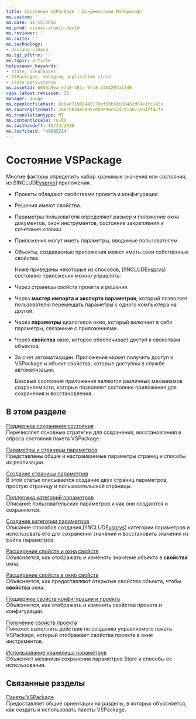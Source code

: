 ```yaml
---
title: Состояние VSPackage | Документация Майкрософт
ms.custom: ''
ms.date: 11/15/2016
ms.prod: visual-studio-dev14
ms.reviewer: ''
ms.suite: ''
ms.technology:
- devlang-csharp
ms.tgt_pltfrm: ''
ms.topic: article
helpviewer_keywords:
- state, VSPackages
- VSPackages, managing application state
- state persistence
ms.assetid: 6056a9ea-e7a8-481c-9fc8-340229fa12d9
caps.latest.revision: 25
manager: douge
ms.openlocfilehash: 0364d7190244217bef50b50b60462d69e1fc145c
ms.sourcegitcommit: 240c8b34e80952d00e90c52dcb1a077b9aff47f6
ms.translationtype: MT
ms.contentlocale: ru-RU
ms.lasthandoff: 10/23/2018
ms.locfileid: "49895214"
---
```

# <a name="vspackage-state"></a>Состояние VSPackage
Многие факторы определить набор хранимые значения или состояния, из [!INCLUDE[vsprvs](../includes/vsprvs-md.md)] приложения.  
  
- Проекты обладают свойствами проекта и конфигурации.  
  
- Решения имеют свойства.  
  
- Параметры пользователя определяют размер и положение окна документов, окон инструментов, состояние закрепления и сочетания клавиш.  
  
- Приложения могут иметь параметры, вводимые пользователем.  
  
- Объекты, создаваемые приложения может иметь свои собственные свойства.  
  
  Ниже приведены некоторые из способов, [!INCLUDE[vsprvs](../includes/vsprvs-md.md)] состояние приложения можно управлять:  
  
- Через страницы свойств проекта и решения.  
  
- Через **мастер импорта и экспорта параметров**, который позволяет пользователю перемещать параметры с одного компьютера на другой.  
  
- Через **параметры** диалоговое окно, который включает в себя параметры, связанные с приложениями.  
  
- Через **свойства** окно, которое обеспечивает доступ к свойствам объектов.  
  
- За счет автоматизации. Приложение может получить доступ к VSPackage и объект свойства, которые доступны в службе автоматизации.  
  
  Базовый состояния приложения являются различных механизмов сохраняемости, которые позволяют состояние приложения для сохранения и восстановления.  
  
## <a name="in-this-section"></a>В этом разделе  
 [Поддержка сохранения состояния](../misc/support-for-state-persistence.md)  
 Перечисляет основные стратегии для сохранения, восстановления и сброса состояния пакета VSPackage.  
  
 [Параметры и страницы параметров](../extensibility/internals/options-and-options-pages.md)  
 Представлены общие и настраиваемые параметры страниц и способы их реализации.  
  
 [Создание страницы параметров](../extensibility/creating-an-options-page.md)  
 В этой статье описывается создание двух страниц параметров, простую страницу и пользовательской страницы.  
  
 [Поддержка категорий параметров](../misc/support-for-settings-categories.md)  
 Описание пользовательских параметров и как они создаются и сохраняются.  
  
 [Создание категории параметров](../extensibility/creating-a-settings-category.md)  
 Описание способов создания [!INCLUDE[vsprvs](../includes/vsprvs-md.md)] категории параметров и использовать его для сохранения значений и восстановить значения из файла параметров.  
  
 [Расширение свойств и окна свойств](../extensibility/extending-properties-and-the-property-window.md)  
 Объясняется, как отображать и изменять значение объекта в **свойства** окна.  
  
 [Расширение свойств в окно свойств](../extensibility/exposing-properties-to-the-properties-window.md)  
 Объясняется, как предоставляют открытые свойства объекта, чтобы **свойства** окна.  
  
 [Поддержка свойств конфигурации и проекта](../extensibility/internals/support-for-project-and-configuration-properties.md)  
 Объясняется, как отображать и изменять свойства проекта и конфигурации.  
  
 [Получение свойств проекта](../extensibility/getting-project-properties.md)  
 Поможет выполнить действия по созданию управляемого пакета VSPackage, который отображает свойства проекта в окне инструментов.  
  
 [Использование хранилища параметров](../extensibility/using-the-settings-store.md)  
 Объясняет механизм сохранения параметров Store и способы ее использования.  
  
## <a name="related-sections"></a>Связанные разделы  
 [Пакеты VSPackage](../extensibility/internals/vspackages.md)  
 Предоставляет общие ориентации на разделы, в которых объясняется, как создать и использовать пакеты VSPackage.